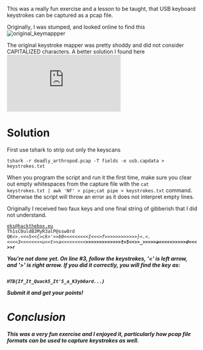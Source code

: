 This was a really fun exercise and a lesson to be taught, that USB keyboard keystrokes can be captured as a pcap file.

Originally, I was stumped, and looked online to find this ![original_keymappper](https://medium.com/@ali.bawazeeer/kaizen-ctf-2018-reverse-engineer-usb-keystrok-from-pcap-file-2412351679f4)

The original keystroke mapper was pretty shoddy and did not consider CAPITALIZED characters. A better solution I found here  ![better solution](https://bitvijays.github.io/LFC-Forensics.html)

# Solution

First use tshark to strip out only the keyscans

<code>tshark -r deadly_arthropod.pcap -T fields -e usb.capdata > keystrokes.txt</code>

When you program the script and run it the first time, make sure you clear out empty whitespaces from the capture file with the <code>cat keystrokes.txt | awk 'NF' > pipe;cat pipe > keystrokes.txt</code> command. Otherwise the script will throw an error as it does not interpret empty lines.

Originally I received two faux keys and one final string of gibberish that I did not understand.

<code>eks@hackthebox.eu
Th1sC0uldB3MyR3alP@ssw0rd
QK<_>.<<<<H>5<<{_<I>>ck>'>>b0<<<<<<<<<I<<<<T>>f>>>>>>_>>>>>>}<.<.<<<<3<<<<<<<<u<<t_>>a<<<<<<<<<<B>>>>>>>>>>>>>>t>5<<<I>>>_>>>>>a<<<<<<a>>>>>>d<<<<y>>>r
</code>

You're not done yet. On line #3, follow the keystrokes, '<' is left arrow, and '>' is right arrow. If you did it correctly, you will find the key as:

<code>
HTB{If_It_Quack5_It'5_a_K3yb0ard...}
</code>

Submit it and get your points!

# Conclusion

This was a very fun exercise and I enjoyed it, particularly how pcap file formats can be used to capture keystrokes as well.
